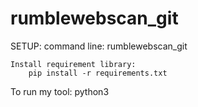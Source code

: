 # rumblewebscan_git

SETUP:
    command line:
        rumblewebscan_git

    Install requirement library:
        pip install -r requirements.txt


To run my tool:
    python3 <url you want to check>